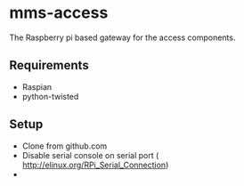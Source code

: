 mms-access
==========

The Raspberry pi based gateway for the access components.

Requirements
------------

* Raspian
* python-twisted

Setup
-----

* Clone from github.com
* Disable serial console on serial port ( http://elinux.org/RPi_Serial_Connection)
* 
